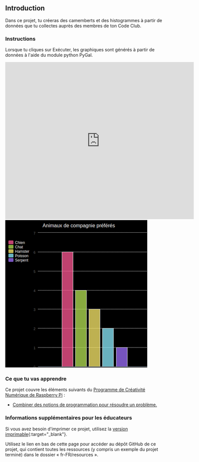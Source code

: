 ## Introduction

Dans ce projet, tu créeras des camemberts et des histogrammes à partir de données que tu collectes auprès des membres de ton Code Club.

### Instructions

Lorsque tu cliques sur Exécuter, les graphiques sont générés à partir de données à l'aide du module python PyGal.

<div class="trinket">
  <iframe src="https://trinket.io/embed/python/81b8efedee?outputOnly=true&start=result" width="600" height="500" frameborder="0" marginwidth="0" marginheight="0" allowfullscreen>
  </iframe>
  <img src="images/pets-finished.png">
</div>

### Ce que tu vas apprendre

Ce projet couvre les éléments suivants du [Programme de Créativité Numérique de Raspberry Pi](http://rpf.io/curriculum) :

+ [Combiner des notions de programmation pour résoudre un problème.](https://www.raspberrypi.org/curriculum/programming/builder/)

### Informations supplémentaires pour les éducateurs

Si vous avez besoin d'imprimer ce projet, utilisez la [version imprimable](https://projects.raspberrypi.org/fr-FR/projects/popular-pets/print){:target="_blank"}.

Utilisez le lien en bas de cette page pour accéder au dépôt GitHub de ce projet, qui contient toutes les ressources (y compris un exemple du projet terminé) dans le dossier « fr-FR/resources ».